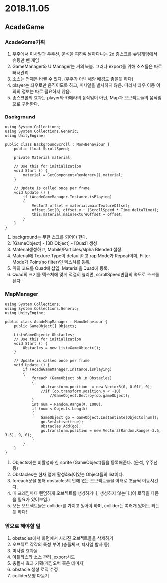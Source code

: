 ﻿# 2018.11.05## AcadeGame### AcadeGame기획1. 우주에서 미사일과 우주선, 운석을 피하여 날아다니는 2d 종스크롤 슈팅게임에서 슈팅만 뺀 게임2. GameManager와 UIManager는 거의 복붙. 그러나 export를 위해 소스들은 따로 빼서관리.3. 소스는 언제든 바뀔 수 있다. (우주가 아닌 해양 배경도 좋을듯 하다)4. player는 좌우로만 움직이도록 하고, 미사일을 발사하지 않음. 따라서 좌우 이동 이외의 정보는 따로 필요하지 않음.5. 종스크롤의 효과는 player와 카메라의 움직임이 아닌, Map과 오브젝트들의 움직임으로 구현한다. ### Background```using System.Collections;using System.Collections.Generic;using UnityEngine;public class BackgroundScroll : MonoBehaviour {	public float ScrollSpeed;	private Material material;	// Use this for initialization	void Start () {		material = GetComponent<Renderer>().material;	}		// Update is called once per frame	void Update () {		if (AcadeGameManager.Instance.isPlaying)		{			Vector2 offset = material.mainTextureOffset;			offset.Set(0, offset.y + (ScrollSpeed * Time.deltaTime));			this.material.mainTextureOffset = offset;		}	}}```1. background는 무한 스크롤 되어야 한다.2. [GameObject] - [3D Object] - [Quad] 생성3. Material생성하고, Mobile/Particles/Alpha Blended 설정.4. Material에 Texture Type이 default이고 rap Mode가 Repeat이며, Filter Mode가 Point(no filter)인 텍스쳐를 등록.5. 위의 코드를 Quad에 삽입, Material을 Quad에 등록.6. Quad의 크기를 텍스쳐에 맞게 적절히 늘리면, scrollSpeed만큼의 속도로 스크롤된다.### MapManager```using System.Collections;using System.Collections.Generic;using UnityEngine;public class AcadeMapManager : MonoBehaviour {	public GameObject[] Objects;	List<GameObject> Obstacles;	// Use this for initialization	void Start () {		Obstacles = new List<GameObject>();	}		// Update is called once per frame	void Update () {		if (AcadeGameManager.Instance.isPlaying)		{			foreach (GameObject ob in Obstacles)			{				ob.transform.position -= new Vector3(0, 0.01f, 0);				//if (ob.transform.position.y < -10)					//GameObject.Destroy(ob.gameObject);			}			int num = Random.Range(0, 1000);			if (num < Objects.Length)			{				GameObject go = GameObject.Instantiate(Objects[num]);				go.SetActive(true);				Obstacles.Add(go);				go.transform.position = new Vector3(Random.Range(-3.5, 3.5), 9, 0);			}		}	}}```1. Objects에는 비활성화 한 sprite (GameObject)들을 등록해준다. (운석, 우주선 등)2. Obstacles는 현재 맵에 활성화되어있는 Object들의 list이다.3. foreach문을 통해 obstacles의 안에 있는 오브젝트들을 아래로 조금씩 이동시킨다.4. 매 프레임마다 랜덤하게 오브젝트를 생성하거나, 생성하지 않는다.(이 로직을 다듬을 필요가 있어보임.)5. 모든 오브젝트들은 collider를 가지고 있어야 하며, collider는 여러개 있어도 되는 듯 하다!### 앞으로 해야할 일1. obstacles에서 화면에서 사라진 오브젝트들을 삭제하기2. 오브젝트 각각의 특성 부여 (충돌체크, 미사일 발사 등)3. 미사일 효과음4. 아틀라스와 소스 관리 ,export시도5. 충돌시 효과 기획(게임오버 혹은 데미지)6. obstacle 생성 로직 수정7. collider모양 다듬기